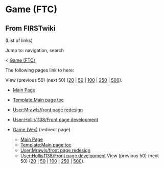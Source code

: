 # Game (FTC)

## From FIRSTwiki

(List of links)

Jump to: navigation, search

< [Game (FTC)](/index.php?title=Game_%28FTC%29&redirect=no "Game \(FTC\)")

The following pages link to here:

View (previous 50) (next 50) ([20](/index.php?title=Special:Whatlinkshere/Game_%28FTC%29&limit=20&from=0 "Special:Whatlinkshere/Game \(FTC\)") | [50](/index.php?title=Special:Whatlinkshere/Game_%28FTC%29&limit=50&from=0 "Special:Whatlinkshere/Game \(FTC\)") | [100](/index.php?title=Special:Whatlinkshere/Game_%28FTC%29&limit=100&from=0 "Special:Whatlinkshere/Game \(FTC\)") | [250](/index.php?title=Special:Whatlinkshere/Game_%28FTC%29&limit=250&from=0 "Special:Whatlinkshere/Game \(FTC\)") | [500](/index.php?title=Special:Whatlinkshere/Game_%28FTC%29&limit=500&from=0 "Special:Whatlinkshere/Game \(FTC\)")).

- [Main Page](Main_Page "Main Page")
- [Template:Main page toc](Template:Main_page_toc "Template:Main page toc")
- [User:Mrawls/front page redesign](User:Mrawls/front_page_redesign "User:Mrawls/front page redesign")
- [User:Hollis1138/Front page development](User:Hollis1138/Front_page_development "User:Hollis1138/Front page development")
- [Game (Vex)](/index.php?title=Game_%28Vex%29&redirect=no "Game \(Vex\)") (redirect page) 

  - [Main Page](Main_Page "Main Page")
  - [Template:Main page toc](Template:Main_page_toc "Template:Main page toc")
  - [User:Mrawls/front page redesign](User:Mrawls/front_page_redesign "User:Mrawls/front page redesign")
  - [User:Hollis1138/Front page development](User:Hollis1138/Front_page_development "User:Hollis1138/Front page development") View (previous 50) (next 50) ([20](/index.php?title=Special:Whatlinkshere/Game_%28FTC%29&limit=20&from=0 "Special:Whatlinkshere/Game \(FTC\)") | [50](/index.php?title=Special:Whatlinkshere/Game_%28FTC%29&limit=50&from=0 "Special:Whatlinkshere/Game \(FTC\)") | [100](/index.php?title=Special:Whatlinkshere/Game_%28FTC%29&limit=100&from=0 "Special:Whatlinkshere/Game \(FTC\)") | [250](/index.php?title=Special:Whatlinkshere/Game_%28FTC%29&limit=250&from=0 "Special:Whatlinkshere/Game \(FTC\)") | [500](/index.php?title=Special:Whatlinkshere/Game_%28FTC%29&limit=500&from=0 "Special:Whatlinkshere/Game \(FTC\)")).
